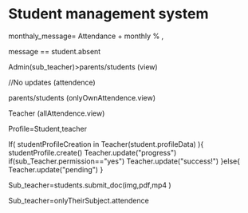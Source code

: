# Student management system 

monthaly_message= Attendance + monthly % ,

message == student.absent

Admin(sub_teacher)>parents/students (view)


//No updates (attendence)

parents/students (onlyOwnAttendence.view) 

Teacher (allAttendence.view)


Profile=Student,teacher

If( studentProfileCreation in Teacher(student.profileData) ){ 
studentProfile.create()
Teacher.update("progress")
if(sub_Teacher.permission=="yes")
Teacher.update("success!")
}else{
Teacher.update("pending")
}

Sub_teacher=students.submit_doc(img,pdf,mp4 )

Sub_teacher=onlyTheirSubject.attendence


